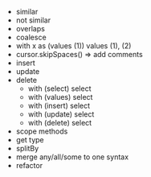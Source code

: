 - similar
- not similar
- overlaps
- coalesce
- with x as (values (1)) values (1), (2) 
- cursor.skipSpaces() => add comments
- insert
- update
- delete
  - with (select) select
  - with (values) select
  - with (insert) select
  - with (update) select
  - with (delete) select
- scope methods
- get type
- splitBy
- merge any/all/some to one syntax
- refactor